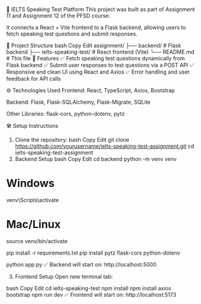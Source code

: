 📘 IELTS Speaking Test Platform
This project was built as part of Assignment 11 and Assignment 12 of the PFSD course.

It connects a React + Vite frontend to a Flask backend, allowing users to fetch speaking test questions and submit responses.

📂 Project Structure
bash
Copy
Edit
assignment/
├── backend/                  # Flask backend
├── ielts-speaking-test/       # React frontend (Vite)
└── README.md                  # This file
🚀 Features
✅ Fetch speaking test questions dynamically from Flask backend
✅ Submit user responses to test questions via a POST API
✅ Responsive and clean UI using React and Axios
✅ Error handling and user feedback for API calls

⚙️ Technologies Used
Frontend: React, TypeScript, Axios, Bootstrap

Backend: Flask, Flask-SQLAlchemy, Flask-Migrate, SQLite

Other Libraries: flask-cors, python-dotenv, pytz

🛠️ Setup Instructions
1. Clone the repository:
bash
Copy
Edit
git clone https://github.com/yourusername/ielts-speaking-test-assignment.git
cd ielts-speaking-test-assignment
2. Backend Setup
bash
Copy
Edit
cd backend
python -m venv venv
# Windows
venv\Scripts\activate
# Mac/Linux
source venv/bin/activate

pip install -r requirements.txt
pip install pytz flask-cors python-dotenv

python app.py
✅ Backend will start on:
http://localhost:5000

3. Frontend Setup
Open new terminal tab:

bash
Copy
Edit
cd ielts-speaking-test
npm install
npm install axios bootstrap
npm run dev
✅ Frontend will start on:
http://localhost:5173

